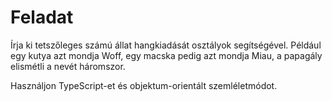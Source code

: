 # Feladat

Írja ki tetszőleges számú állat hangkiadását osztályok segítségével. Például egy kutya azt mondja Woff, egy macska pedig azt mondja Miau, a papagály elismétli a nevét háromszor.

Használjon TypeScript-et és objektum-orientált szemléletmódot.